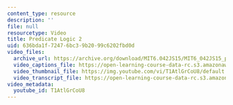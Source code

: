 ```yaml
---
content_type: resource
description: ''
file: null
resourcetype: Video
title: Predicate Logic 2
uid: 636bda1f-7247-6bc3-9b20-99c6202fbd0d
video_files:
  archive_url: https://archive.org/download/MIT6.042JS15/MIT6_042JS15_predicatelogic2_ipod.mp4
  video_captions_file: https://open-learning-course-data-rc.s3.amazonaws.com/6-042j-mathematics-for-computer-science-spring-2015/c15bec8a111852fb9409e52fa3815387_T1AtlGrCoU8.vtt
  video_thumbnail_file: https://img.youtube.com/vi/T1AtlGrCoU8/default.jpg
  video_transcript_file: https://open-learning-course-data-rc.s3.amazonaws.com/6-042j-mathematics-for-computer-science-spring-2015/2ec2efeecafdad1da497f080c8e3b002_T1AtlGrCoU8.pdf
video_metadata:
  youtube_id: T1AtlGrCoU8
---
```

